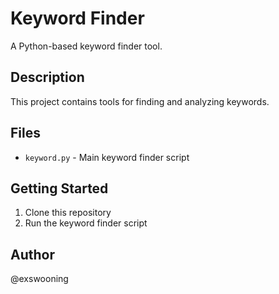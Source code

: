 # Keyword Finder

A Python-based keyword finder tool.

## Description

This project contains tools for finding and analyzing keywords.

## Files

- `keyword.py` - Main keyword finder script

## Getting Started

1. Clone this repository
2. Run the keyword finder script

## Author

@exswooning